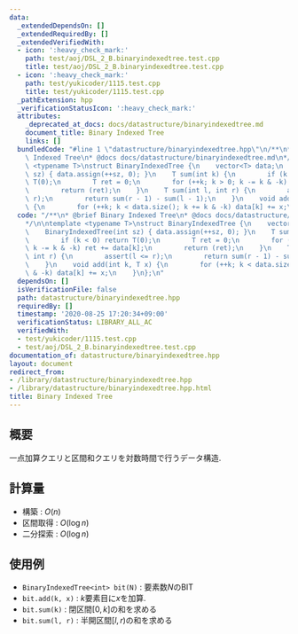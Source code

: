 ```yaml
---
data:
  _extendedDependsOn: []
  _extendedRequiredBy: []
  _extendedVerifiedWith:
  - icon: ':heavy_check_mark:'
    path: test/aoj/DSL_2_B.binaryindexedtree.test.cpp
    title: test/aoj/DSL_2_B.binaryindexedtree.test.cpp
  - icon: ':heavy_check_mark:'
    path: test/yukicoder/1115.test.cpp
    title: test/yukicoder/1115.test.cpp
  _pathExtension: hpp
  _verificationStatusIcon: ':heavy_check_mark:'
  attributes:
    _deprecated_at_docs: docs/datastructure/binaryindexedtree.md
    document_title: Binary Indexed Tree
    links: []
  bundledCode: "#line 1 \"datastructure/binaryindexedtree.hpp\"\n/**\n* @brief Binary\
    \ Indexed Tree\n* @docs docs/datastructure/binaryindexedtree.md\n*/\n\ntemplate\
    \ <typename T>\nstruct BinaryIndexedTree {\n    vector<T> data;\n    BinaryIndexedTree(int\
    \ sz) { data.assign(++sz, 0); }\n    T sum(int k) {\n        if (k < 0) return\
    \ T(0);\n        T ret = 0;\n        for (++k; k > 0; k -= k & -k) ret += data[k];\n\
    \        return (ret);\n    }\n    T sum(int l, int r) {\n        assert(l <=\
    \ r);\n        return sum(r - 1) - sum(l - 1);\n    }\n    void add(int k, T x)\
    \ {\n        for (++k; k < data.size(); k += k & -k) data[k] += x;\n    }\n};\n"
  code: "/**\n* @brief Binary Indexed Tree\n* @docs docs/datastructure/binaryindexedtree.md\n\
    */\n\ntemplate <typename T>\nstruct BinaryIndexedTree {\n    vector<T> data;\n\
    \    BinaryIndexedTree(int sz) { data.assign(++sz, 0); }\n    T sum(int k) {\n\
    \        if (k < 0) return T(0);\n        T ret = 0;\n        for (++k; k > 0;\
    \ k -= k & -k) ret += data[k];\n        return (ret);\n    }\n    T sum(int l,\
    \ int r) {\n        assert(l <= r);\n        return sum(r - 1) - sum(l - 1);\n\
    \    }\n    void add(int k, T x) {\n        for (++k; k < data.size(); k += k\
    \ & -k) data[k] += x;\n    }\n};\n"
  dependsOn: []
  isVerificationFile: false
  path: datastructure/binaryindexedtree.hpp
  requiredBy: []
  timestamp: '2020-08-25 17:20:34+09:00'
  verificationStatus: LIBRARY_ALL_AC
  verifiedWith:
  - test/yukicoder/1115.test.cpp
  - test/aoj/DSL_2_B.binaryindexedtree.test.cpp
documentation_of: datastructure/binaryindexedtree.hpp
layout: document
redirect_from:
- /library/datastructure/binaryindexedtree.hpp
- /library/datastructure/binaryindexedtree.hpp.html
title: Binary Indexed Tree
---
```

## 概要

一点加算クエリと区間和クエリを対数時間で行うデータ構造.

## 計算量

* 構築 : $O(n)$
* 区間取得 : $O(\log n)$
* 二分探索 : $O(\log n)$

## 使用例

* `BinaryIndexedTree<int> bit(N)` : 要素数$N$のBIT
* `bit.add(k, x)` : $k$要素目に$x$を加算.
* `bit.sum(k)` : 閉区間$[0, k]$の和を求める
* `bit.sum(l, r)` : 半開区間$[l, r)$の和を求める

